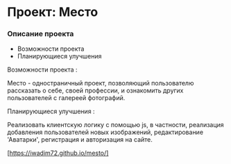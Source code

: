 # Проект: Место

### Описание проекта

* Возможности проекта
* Планирующиеся улучшения

Возможности проекта :
 
Место - одностраничный проект, позволяющий пользователю рассказать о себе, своей профессии, и ознакомить других пользователей с галереей фотографий.


Планирующиеся улучшения :

 Реализовать клиентскую логику с помощью js, в частности,  реализация добавления пользователей новых изображений, редактирование 'Аватарки', регистрация и авторизация на сайте.

 [https://iwadim72.github.io/mesto/]
